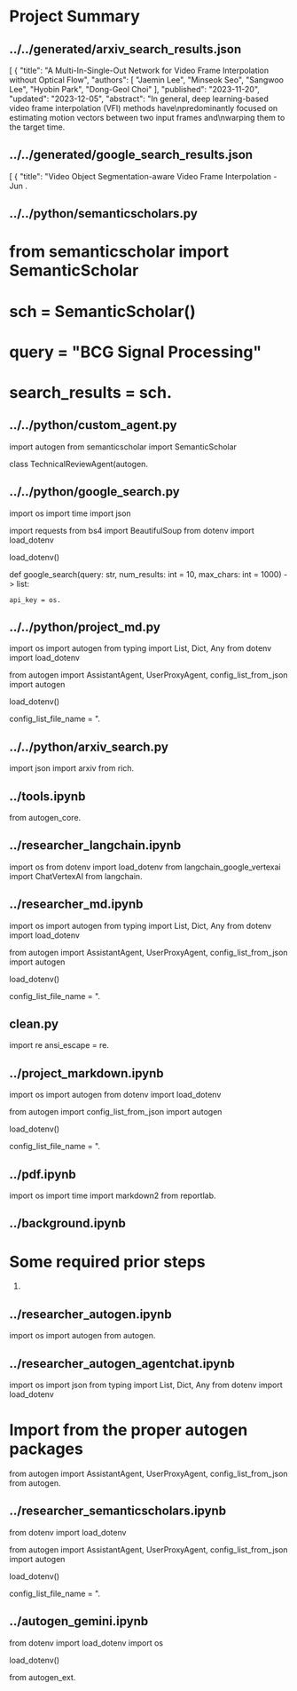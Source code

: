 # Project Summary

## ../../generated/arxiv_search_results.json
[
  {
    "title": "A Multi-In-Single-Out Network for Video Frame Interpolation without Optical Flow",
    "authors": [
      "Jaemin Lee",
      "Minseok Seo",
      "Sangwoo Lee",
      "Hyobin Park",
      "Dong-Geol Choi"
    ],
    "published": "2023-11-20",
    "updated": "2023-12-05",
    "abstract": "In general, deep learning-based video frame interpolation (VFI) methods have\npredominantly focused on estimating motion vectors between two input frames and\nwarping them to the target time.

## ../../generated/google_search_results.json
[
  {
    "title": "Video Object Segmentation-aware Video Frame Interpolation - Jun .

## ../../python/semanticscholars.py
# from semanticscholar import SemanticScholar
# sch = SemanticScholar()
# query = "BCG Signal Processing"
# search_results = sch.

## ../../python/custom_agent.py
import autogen
from semanticscholar import SemanticScholar

class TechnicalReviewAgent(autogen.

## ../../python/google_search.py

import os
import time
import json

import requests
from bs4 import BeautifulSoup
from dotenv import load_dotenv

load_dotenv()

def google_search(query: str, num_results: int = 10, max_chars: int = 1000) -> list:
    
    api_key = os.

## ../../python/project_md.py
import os
import autogen
from typing import List, Dict, Any
from dotenv import load_dotenv

from autogen import AssistantAgent, UserProxyAgent, config_list_from_json
import autogen

load_dotenv()

config_list_file_name = ".

## ../../python/arxiv_search.py

import json
import arxiv
from rich.

## ../tools.ipynb
from autogen_core.

## ../researcher_langchain.ipynb
import os
from dotenv import load_dotenv
from langchain_google_vertexai import ChatVertexAI
from langchain.

## ../researcher_md.ipynb
import os
import autogen
from typing import List, Dict, Any
from dotenv import load_dotenv

from autogen import AssistantAgent, UserProxyAgent, config_list_from_json
import autogen

load_dotenv()

config_list_file_name = ".

## clean.py
import re
ansi_escape = re.

## ../project_markdown.ipynb
import os
import autogen
from dotenv import load_dotenv

from autogen import config_list_from_json
import autogen

load_dotenv()

config_list_file_name = ".

## ../pdf.ipynb
import os
import time
import markdown2
from reportlab.

## ../background.ipynb
# Some required prior steps

1.

## ../researcher_autogen.ipynb

import os
import autogen
from autogen.

## ../researcher_autogen_agentchat.ipynb
import os
import json
from typing import List, Dict, Any
from dotenv import load_dotenv

# Import from the proper autogen packages
from autogen import AssistantAgent, UserProxyAgent, config_list_from_json
from autogen.

## ../researcher_semanticscholars.ipynb
from dotenv import load_dotenv

from autogen import AssistantAgent, UserProxyAgent, config_list_from_json
import autogen

load_dotenv()

config_list_file_name = ".

## ../autogen_gemini.ipynb
from dotenv import load_dotenv
import os

load_dotenv()

from autogen_ext.

